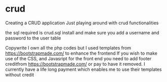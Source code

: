 # crud
 Creating a CRUD application
 Just playing around with crud functionalities
 
 the sql required is crud.sql
 install and make sure you add a username and password to the user table
 
 Copywrite
 I own all the php codes but I used templates from https://bootstrapmade.com/ to enhance the frontend 
 If you wish to make use of the CSS, and Javasript for the front end you need to add footer creditfrom https://bootstrapmade.com/ or pay to have it removed.
 I currently have a life long payment which enables me to use their templates without credit
